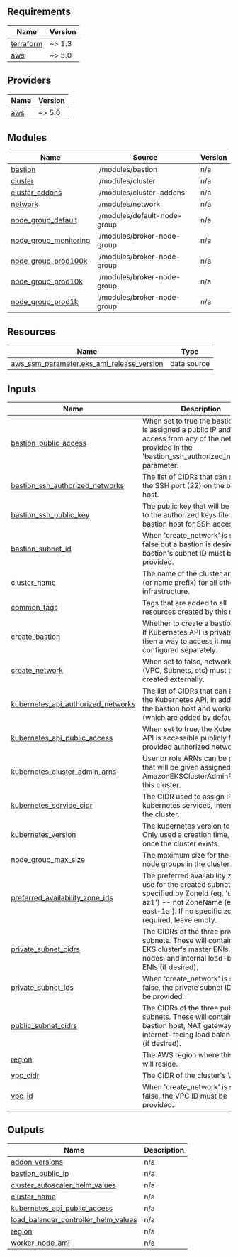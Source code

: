 <!-- BEGIN_TF_DOCS -->
## Requirements

| Name | Version |
|------|---------|
| <a name="requirement_terraform"></a> [terraform](#requirement\_terraform) | ~> 1.3 |
| <a name="requirement_aws"></a> [aws](#requirement\_aws) | ~> 5.0 |

## Providers

| Name | Version |
|------|---------|
| <a name="provider_aws"></a> [aws](#provider\_aws) | ~> 5.0 |

## Modules

| Name | Source | Version |
|------|--------|---------|
| <a name="module_bastion"></a> [bastion](#module\_bastion) | ./modules/bastion | n/a |
| <a name="module_cluster"></a> [cluster](#module\_cluster) | ./modules/cluster | n/a |
| <a name="module_cluster_addons"></a> [cluster\_addons](#module\_cluster\_addons) | ./modules/cluster-addons | n/a |
| <a name="module_network"></a> [network](#module\_network) | ./modules/network | n/a |
| <a name="module_node_group_default"></a> [node\_group\_default](#module\_node\_group\_default) | ./modules/default-node-group | n/a |
| <a name="module_node_group_monitoring"></a> [node\_group\_monitoring](#module\_node\_group\_monitoring) | ./modules/broker-node-group | n/a |
| <a name="module_node_group_prod100k"></a> [node\_group\_prod100k](#module\_node\_group\_prod100k) | ./modules/broker-node-group | n/a |
| <a name="module_node_group_prod10k"></a> [node\_group\_prod10k](#module\_node\_group\_prod10k) | ./modules/broker-node-group | n/a |
| <a name="module_node_group_prod1k"></a> [node\_group\_prod1k](#module\_node\_group\_prod1k) | ./modules/broker-node-group | n/a |

## Resources

| Name | Type |
|------|------|
| [aws_ssm_parameter.eks_ami_release_version](https://registry.terraform.io/providers/hashicorp/aws/latest/docs/data-sources/ssm_parameter) | data source |

## Inputs

| Name | Description | Type | Default | Required |
|------|-------------|------|---------|:--------:|
| <a name="input_bastion_public_access"></a> [bastion\_public\_access](#input\_bastion\_public\_access) | When set to true the bastion host is assigned a public IP and can be access from any of the networks provided in the 'bastion\_ssh\_authorized\_networks' parameter. | `bool` | `true` | no |
| <a name="input_bastion_ssh_authorized_networks"></a> [bastion\_ssh\_authorized\_networks](#input\_bastion\_ssh\_authorized\_networks) | The list of CIDRs that can access the SSH port (22) on the bastion host. | `list(string)` | `[]` | no |
| <a name="input_bastion_ssh_public_key"></a> [bastion\_ssh\_public\_key](#input\_bastion\_ssh\_public\_key) | The public key that will be added to the authorized keys file on the bastion host for SSH access. | `string` | `""` | no |
| <a name="input_bastion_subnet_id"></a> [bastion\_subnet\_id](#input\_bastion\_subnet\_id) | When 'create\_network' is set to false but a bastion is desired, the bastion's subnet ID must be provided. | `string` | `null` | no |
| <a name="input_cluster_name"></a> [cluster\_name](#input\_cluster\_name) | The name of the cluster and name (or name prefix) for all other infrastructure. | `string` | n/a | yes |
| <a name="input_common_tags"></a> [common\_tags](#input\_common\_tags) | Tags that are added to all resources created by this module. | `map(string)` | `{}` | no |
| <a name="input_create_bastion"></a> [create\_bastion](#input\_create\_bastion) | Whether to create a bastion host. If Kubernetes API is private-only then a way to access it must be configured separately. | `bool` | `true` | no |
| <a name="input_create_network"></a> [create\_network](#input\_create\_network) | When set to false, networking (VPC, Subnets, etc) must be created externally. | `bool` | `true` | no |
| <a name="input_kubernetes_api_authorized_networks"></a> [kubernetes\_api\_authorized\_networks](#input\_kubernetes\_api\_authorized\_networks) | The list of CIDRs that can access the Kubernetes API, in addition to the bastion host and worker nodes (which are added by default). | `list(string)` | `[]` | no |
| <a name="input_kubernetes_api_public_access"></a> [kubernetes\_api\_public\_access](#input\_kubernetes\_api\_public\_access) | When set to true, the Kubernetes API is accessible publicly from the provided authorized networks. | `bool` | `false` | no |
| <a name="input_kubernetes_cluster_admin_arns"></a> [kubernetes\_cluster\_admin\_arns](#input\_kubernetes\_cluster\_admin\_arns) | User or role ARNs can be provided that will be given assigned AmazonEKSClusterAdminPolicy for this cluster. | `list(string)` | `[]` | no |
| <a name="input_kubernetes_service_cidr"></a> [kubernetes\_service\_cidr](#input\_kubernetes\_service\_cidr) | The CIDR used to assign IPs to kubernetes services, internal to the cluster. | `string` | `"10.100.0.0/16"` | no |
| <a name="input_kubernetes_version"></a> [kubernetes\_version](#input\_kubernetes\_version) | The kubernetes version to use. Only used a creation time, ignored once the cluster exists. | `string` | n/a | yes |
| <a name="input_node_group_max_size"></a> [node\_group\_max\_size](#input\_node\_group\_max\_size) | The maximum size for the broker node groups in the cluster. | `number` | `10` | no |
| <a name="input_preferred_availability_zone_ids"></a> [preferred\_availability\_zone\_ids](#input\_preferred\_availability\_zone\_ids) | The preferred availability zones to use for the created subnets, specified by ZoneId (eg. 'use1-az1') -- not ZoneName (eg. 'us-east-1a'). If no specific zones are required, leave empty. | `list(string)` | `[]` | no |
| <a name="input_private_subnet_cidrs"></a> [private\_subnet\_cidrs](#input\_private\_subnet\_cidrs) | The CIDRs of the three private subnets. These will contain the EKS cluster's master ENIs, worker nodes, and internal load-balancer ENIs (if desired). | `list(string)` | `[]` | no |
| <a name="input_private_subnet_ids"></a> [private\_subnet\_ids](#input\_private\_subnet\_ids) | When 'create\_network' is set to false, the private subnet IDs must be provided. | `list(string)` | `[]` | no |
| <a name="input_public_subnet_cidrs"></a> [public\_subnet\_cidrs](#input\_public\_subnet\_cidrs) | The CIDRs of the three public subnets. These will contain the bastion host, NAT gateways, and internet-facing load balancer ENIs (if desired). | `list(string)` | `[]` | no |
| <a name="input_region"></a> [region](#input\_region) | The AWS region where this cluster will reside. | `string` | n/a | yes |
| <a name="input_vpc_cidr"></a> [vpc\_cidr](#input\_vpc\_cidr) | The CIDR of the cluster's VPC. | `string` | `""` | no |
| <a name="input_vpc_id"></a> [vpc\_id](#input\_vpc\_id) | When 'create\_network' is set to false, the VPC ID must be provided. | `string` | `""` | no |

## Outputs

| Name | Description |
|------|-------------|
| <a name="output_addon_versions"></a> [addon\_versions](#output\_addon\_versions) | n/a |
| <a name="output_bastion_public_ip"></a> [bastion\_public\_ip](#output\_bastion\_public\_ip) | n/a |
| <a name="output_cluster_autoscaler_helm_values"></a> [cluster\_autoscaler\_helm\_values](#output\_cluster\_autoscaler\_helm\_values) | n/a |
| <a name="output_cluster_name"></a> [cluster\_name](#output\_cluster\_name) | n/a |
| <a name="output_kubernetes_api_public_access"></a> [kubernetes\_api\_public\_access](#output\_kubernetes\_api\_public\_access) | n/a |
| <a name="output_load_balancer_controller_helm_values"></a> [load\_balancer\_controller\_helm\_values](#output\_load\_balancer\_controller\_helm\_values) | n/a |
| <a name="output_region"></a> [region](#output\_region) | n/a |
| <a name="output_worker_node_ami"></a> [worker\_node\_ami](#output\_worker\_node\_ami) | n/a |
<!-- END_TF_DOCS -->